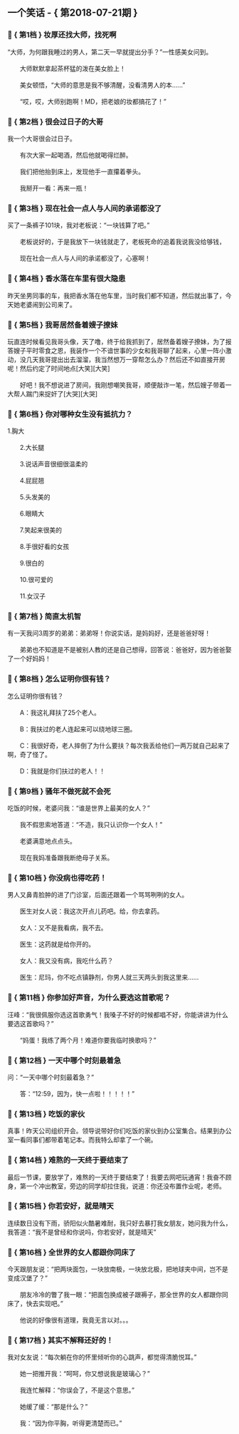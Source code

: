 ## 一个笑话 - { 第2018-07-21期 }
</hr>

### :jack_o_lantern: { 第1档 } 妆厚还找大师，找死啊
“大师，为何跟我睡过的男人，第二天一早就提出分手？”一性感美女问到。<br/><br/>　　大师默默拿起茶杯猛的泼在美女脸上！<br/><br/>　　美女顿悟，“大师的意思是我不够清醒，没看清男人的本……”<br/><br/>　　“哎，哎，大师别跑啊！MD，把老娘的妆都搞花了！”


### :jack_o_lantern: { 第2档 } 很会过日子的大哥
我一个大哥很会过日子。<br/><br/>　　有次大家一起喝酒，然后他就喝得烂醉。<br/><br/>　　我们把他抬到床上，发现他手一直攥着拳头。<br/><br/>　　我掰开一看：再来一瓶！


### :jack_o_lantern: { 第3档 } 现在社会一点人与人间的承诺都没了
买了一条裤子101块，我对老板说：“一块钱算了吧。”<br/><br/>　　老板说好的，于是我放下一块钱就走了，老板死命的追着我说我没给够钱，<br/><br/>　　现在社会一点人与人间的承诺都没了，心塞啊！


### :jack_o_lantern: { 第4档 } 香水落在车里有很大隐患
昨天坐男同事的车，我把香水落在他车里，当时我们都不知道，然后就出事了，今天她老婆闹到公司来了。


### :jack_o_lantern: { 第5档 } 我哥居然备着嫂子撩妹
玩直连时候看见我哥头像，天了噜，终于给我抓到了，居然备着嫂子撩妹，为了报答嫂子平时零食之恩，我装作一个不谙世事的少女和我哥聊了起来，心里一阵小激动，没几天我哥提出出去溜溜，我当然想万一穿帮怎么办？然后还不如直接开房呢！然后约定了时间地点[大笑][大笑]<br/><br/>　　好吧！我不想说进了房间，我刚想嘲笑我哥，顺便敲诈一笔，然后嫂子带着一大帮人踹门来捉奸了[大哭][大哭]


### :jack_o_lantern: { 第6档 } 你对哪种女生没有抵抗力？
1.胸大<br/><br/>　　2.大长腿<br/><br/>　　3.说话声音很细很温柔的<br/><br/>　　4.屁屁翘<br/><br/>　　5.头发美的<br/><br/>　　6.眼睛大<br/><br/>　　7.笑起来很美的<br/><br/>　　8.手很好看的女孩<br/><br/>　　9.很白的<br/><br/>　　10.很可爱的<br/><br/>　　11.女汉子


### :jack_o_lantern: { 第7档 } 简直太机智
有一天我问3周岁的弟弟：弟弟呀！你说实话，是妈妈好，还是爸爸好呀！<br/><br/>　　弟弟也不知道是不是被别人教的还是自己想得，回答说：爸爸好，因为爸爸娶了一个好妈妈！


### :jack_o_lantern: { 第8档 } 怎么证明你很有钱？
怎么证明你很有钱？<br/><br/>　　A：我这礼拜扶了25个老人。<br/><br/>　　B：我扶过的老人连起来可以绕地球三圈。<br/><br/>　　C：我很好奇，老人摔倒了为什么要扶？每次我丢给他们一两万就自己起来了啊，奇了怪了。<br/><br/>　　D：我就是你们扶过的老人！！


### :jack_o_lantern: { 第9档 } 骚年不做死就不会死
吃饭的时候，老婆问我：“谁是世界上最美的女人？”<br/><br/>　　我不假思索地答道：“不造，我只认识你一个女人！”<br/><br/>　　老婆满意地点点头。<br/><br/>　　现在我妈准备跟我断绝母子关系。


### :jack_o_lantern: { 第10档 } 你没病也得吃药！
男人又鼻青脸肿的进了门诊室，后面还跟着一个骂骂咧咧的女人。<br/><br/>　　医生对女人说：我这次开点儿药吧。给，你去拿药。<br/><br/>　　女人：又不是我看病，我不去。<br/><br/>　　医生：这药就是给你开的。<br/><br/>　　女人：我又没有病，我吃什么药？<br/><br/>　　医生：尼玛，你不吃点镇静剂，你男人就三天两头到我这里来……


### :jack_o_lantern: { 第11档 } 你参加好声音，为什么要选这首歌呢？
汪峰：“我很佩服你选这首歌勇气！我嗓子不好的时候都唱不好，你能讲讲为什么要选这首歌吗？”<br/><br/>　　“妈蛋！我练了两个月！难道你要我临时换歌吗？”


### :jack_o_lantern: { 第12档 } 一天中哪个时刻最着急
问：“一天中哪个时刻最着急？”<br/><br/>　　答：“12:59，因为，快一点啦！！！！！”


### :jack_o_lantern: { 第13档 } 吃饭的家伙
真事！昨天公司组织开会。领导说带好你们吃饭的家伙到办公室集合。结果到办公室一看同事们都带着笔记本。而我特么却拿了一个碗。


### :jack_o_lantern: { 第14档 } 难熬的一天终于要结束了
最后一节课，要放学了，难熬的一天终于要结束了！我要去网吧玩通宵！我奋不顾身，第一个冲出教室，旁边的同学却拉住我，说道：你还没布置作业呢，老师。


### :jack_o_lantern: { 第15档 } 你若安好，就是晴天
连续数日没有下雨，骄阳似火酷暑难耐，我只好去暴打我女朋友，她问我为什么，我答道：“我不是曾经和你说吗，你若安好，就是晴天”


### :jack_o_lantern: { 第16档 } 全世界的女人都跟你同床了
今天跟朋友说：“把两块面包，一块放南极，一块放北极，把地球夹中间，岂不是变成汉堡了？”<br/><br/>　　朋友冷冷的瞥了我一眼：“把面包换成被子跟褥子，那全世界的女人都跟你同床了，快去实现吧。”<br/><br/>　　他说的好像很有道理，我竟无言以对。。。


### :jack_o_lantern: { 第17档 } 其实不解释还好的！
我对女友说：“每次躺在你的怀里倾听你的心跳声，都觉得清脆悦耳。”<br/><br/>　　她一把推开我：“呵呵，你又想说我是玻璃心？”<br/><br/>　　我连忙解释：“你误会了，不是这个意思。”<br/><br/>　　她缓了缓：“那是什么？”<br/><br/>　　我：“因为你平胸，听得更清楚而已。”

